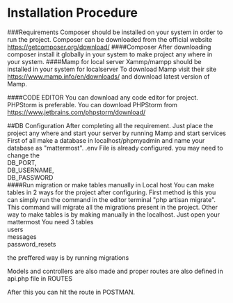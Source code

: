 
<h1> Installation Procedure</h1>

###Requirements
Composer should be installed on your system in order to run the project. 
Composer can be downloaded from the official website https://getcomposer.org/download/
####Composer
After downloading composer install it globally in your system to make project any where 
in your system. 
####Mamp for local server
Xammp/mampp should be installed in your system for localserver
To download Mamp visit their site https://www.mamp.info/en/downloads/ and download 
latest version of Mamp.

####CODE EDITOR
You can download any code editor for project. PHPStorm is preferable.
You can download PHPStorm from https://www.jetbrains.com/phpstorm/download/

##DB Configuration
After completing all the requirement. Just place the project any where and 
start your server by running Mamp and start services
First of all make a database in localhost/phpmyadmin and name your 
database as "mattermost".
.env File is already configured. you may need to change the <br>
DB_PORT, <br>
DB_USERNAME, <br>
DB_PASSWORD<br>
####Run migration or make tables manually in  Local host
You can make tables in 2 ways for the project after configuring. First method 
is this you can simply run the command in the editor terminal "php artisan migrate". 
This command will migrate all the migrations present in the project. 
Other way to make tables is by making manually in the localhost. Just open your mattermost
You need 3 tables <br>
users<br>
messages<br>
password_resets <br>

the preffered way is by running migrations <br>

Models and controllers are also made and proper routes are also defined in
api.php file in ROUTES

After this you can hit the route in POSTMAN.
